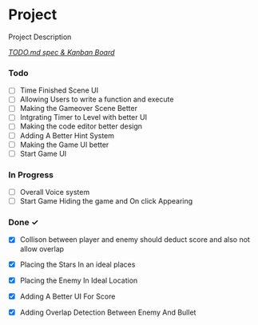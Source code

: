# Project

Project Description

<em>[TODO.md spec & Kanban Board](https://bit.ly/3fCwKfM)</em>

### Todo

- [ ] Time Finished Scene UI  
- [ ] Allowing Users to write a function and execute  
- [ ] Making the Gameover Scene Better  
- [ ] Intgrating Timer to Level with better UI  
- [ ] Making the code editor better design  
- [ ] Adding A Better Hint System  
- [ ] Making the Game UI better  
- [ ] Start Game UI  

### In Progress

- [ ] Overall Voice system  
- [ ] Start Game Hiding the game and On click Appearing  

### Done ✓

- [x] Collison between player and enemy should deduct score and also not allow overlap  
- [x] Placing the Stars In an ideal places  
- [x] Placing the Enemy In Ideal Location  
- [x] Adding A Better UI For Score  
- [x] Adding Overlap Detection Between Enemy And Bullet  

